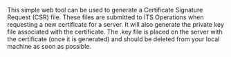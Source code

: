 This simple web tool can be used to generate a Certificate Signature Request (CSR) file.  These files are submitted to ITS Operations when requesting a new certificate for a server.  It will also generate the private key file associated with the certificate.  The .key file is placed on the server with the certificate (once it is generated) and should be deleted from your local machine as soon as possible.
